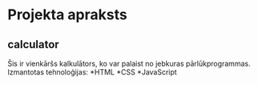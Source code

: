 # Projekta apraksts

## calculator

Šis ir vienkāršs kalkulātors, ko var palaist no jebkuras pārlūkprogrammas.
Izmantotas tehnoloģijas:
*HTML
*CSS
*JavaScript
